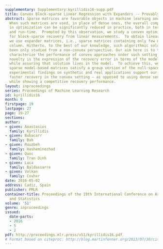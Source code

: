 ```yaml
---
supplementary: Supplementary:kyrillidis16-supp.pdf
title: Convex Block-sparse Linear Regression with Expanders -- Provably
abstract: Sparse matrices are favorable objects in machine learning and optimization.
  When such matrices are used, in place of dense ones, the overall complexity requirements
  in optimization can be significantly reduced in practice, both in terms of space
  and run-time.  Prompted by this observation, we study a convex optimization scheme
  for block-sparse recovery from linear measurements.  To obtain linear sketches,
  we use expander matrices, i.e., sparse matrices containing only few non-zeros per
  column. Hitherto, to the best of our knowledge, such algorithmic solutions have
  been only studied from a non-convex perspective. Our aim here is to theoretically
  characterize the performance of convex approaches under such setting.   Our key
  novelty is the expression of the recovery error in terms of the model-based norm,
  while assuring that solution lives in the model.  To achieve this, we show that
  sparse model-based matrices satisfy a group version of the null-space property.  Our
  experimental findings on synthetic and real applications support our claims for
  faster recovery in the convex setting – as opposed to using dense sensing matrices,
  while showing a competitive recovery performance.
layout: inproceedings
series: Proceedings of Machine Learning Research
id: kyrillidis16
month: 0
firstpage: 19
lastpage: 27
page: 19-27
sections: 
author:
- given: Anastasios
  family: Kyrillidis
- given: Bubacarr
  family: Bah
- given: Rouzbeh
  family: Hasheminezhad
- given: Quoc
  family: Tran Dinh
- given: Luca
  family: Baldassarre
- given: Volkan
  family: Cevher
date: 2016-05-02
address: Cadiz, Spain
publisher: PMLR
container-title: Proceedings of the 19th International Conference on Artificial Intelligence
  and Statistics
volume: '51'
genre: inproceedings
issued:
  date-parts:
  - 2016
  - 5
  - 2
pdf: http://proceedings.mlr.press/v51/kyrillidis16.pdf
# Format based on citeproc: http://blog.martinfenner.org/2013/07/30/citeproc-yaml-for-bibliographies/
---
```

